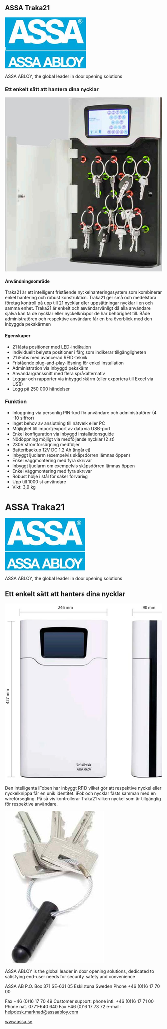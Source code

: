 ## ASSA Traka21

![](_page_0_Picture_1.jpeg)

ASSA ABLOY, the global leader in door opening solutions

### Ett enkelt sätt att hantera dina nycklar

![](_page_0_Picture_4.jpeg)

#### **Användningsområde**

Traka21 är ett intelligent fristående nyckelhanteringssystem som kombinerar enkel hantering och robust konstruktion. Traka21 ger små och medelstora företag kontroll på upp till 21 nycklar eller uppsättningar nycklar i en och samma enhet. Traka21 är enkelt och användarvänligt då alla användare själva kan ta de nycklar eller nyckelknippor de har behörighet till. Både administratören och respektive användare får en bra överblick med den inbyggda pekskärmen

#### **Egenskaper**

- 21 låsta positioner med LED-indikation
- Individuellt belysta positioner i färg som indikerar tillgängligheten
- 21 iFobs med avancerad RFID-teknik
- Fristående plug-and-play-lösning för enkel installation
- Administration via inbyggd pekskärm
- Användargränssnitt med flera språkalternativ
- Loggar och rapporter via inbyggd skärm (eller exportera till Excel via USB)
- Logg på 250 000 händelser

### **Funktion**

- Inloggning via personlig PIN-kod för användare och administratörer (4 -10 siffror)
- Inget behov av anslutning till nätverk eller PC
- Möjlighet till import/export av data via USB-port
- Enkel konfiguration via inbyggd installationsguide
- Nödöppning möjligt via medföljande nycklar (2 st)
- 230V strömförsörjning medföljer
- Batteribackup 12V DC 1.2 Ah (ingår ej)
- Inbyggt ljudlarm (exempelvis skåpsdörren lämnas öppen)
- Enkel väggmontering med fyra skruvar
- Inbyggt ljudlarm om exempelvis skåpsdörren lämnas öppen
- Enkel väggmontering med fyra skruvar
- Robust hölje i stål för säker förvaring
- Upp till 1000 st användare
- Vikt: 3,9 kg

# ASSA Traka21

![](_page_1_Picture_1.jpeg)

ASSA ABLOY, the global leader in door opening solutions

## Ett enkelt sätt att hantera dina nycklar

![](_page_1_Picture_4.jpeg)

Den intelligenta iFoben har inbyggt RFID vilket gör att respektive nyckel eller nyckelknippa får en unik identitet. iFob och nycklar fästs samman med en wireförsegling. På så vis kontrollerar Traka21 vilken nyckel som är tillgänglig för respektive användare.

![](_page_1_Picture_6.jpeg)

ASSA ABLOY is the global leader in door opening solutions, dedicated to satisfying end-user needs for security, safety and convenience

ASSA AB P.O. Box 371 SE-631 05 Eskilstuna Sweden Phone +46 (0)16 17 70 00

Fax +46 (0)16 17 70 49 Customer support: phone intl. +46 (0)16 17 71 00 Phone nat. 0771-640 640 Fax +46 (0)16 17 73 72 e-mail: helpdesk.marknad@assaabloy.com

www.assa.se